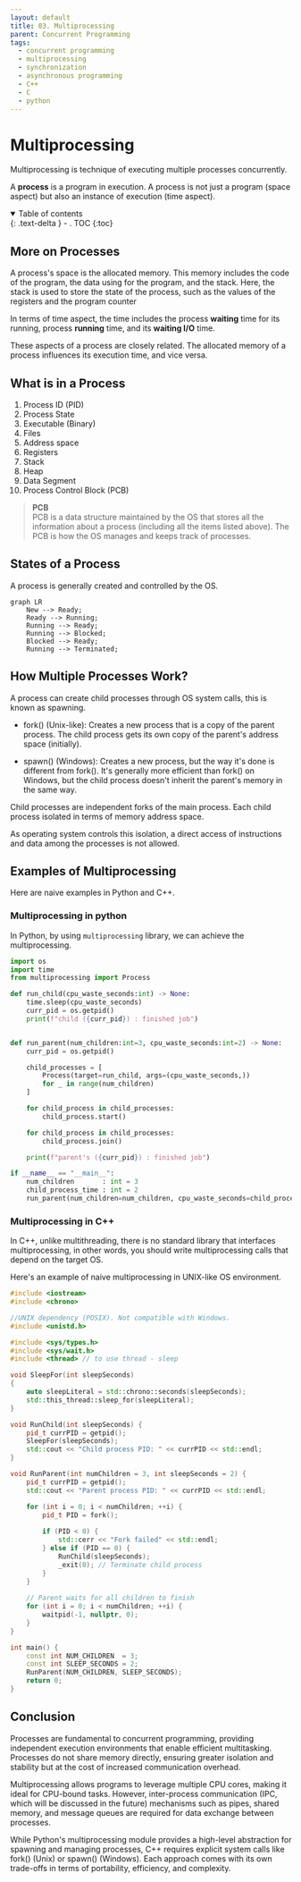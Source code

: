 ```yaml
---
layout: default
title: 03. Multiprocessing
parent: Concurrent Programming
tags: 
  - concurrent programming
  - multiprocessing
  - synchronization
  - asynchronous programming
  - C++
  - C
  - python
---
```


# Multiprocessing

Multiprocessing is technique of executing multiple processes concurrently.  

A **process** is a program in execution. A process is not just a program (space aspect) but also an instance of execution (time aspect).

<details open markdown="block">
  <summary>
    Table of contents
  </summary>
  {: .text-delta }
- . TOC
{:toc}
</details>

## More on Processes

A process's space is the allocated memory. This memory includes the code of the program, the data using for the program, and the stack. Here, the stack is used to store the state of the process, such as the values of the registers and the program counter


In terms of time aspect, the time includes the process **waiting** time for its running, process **running** time, and its **waiting I/O** time.


These aspects of a process are closely related. The allocated memory of a process influences its execution time, and vice versa.

## What is in a Process

1. Process ID (PID)
2. Process State
3. Executable (Binary)
4. Files
5. Address space
6. Registers
7. Stack
8. Heap
9. Data Segment
10. Process Control Block (PCB)


> **PCB**    
> PCB is a data structure maintained by the OS that stores all the information about a process (including all the items listed above).  The PCB is how the OS manages and keeps track of processes.

## States of a Process

A process is generally created and controlled by the OS.

```mermaid
graph LR
    New --> Ready;
    Ready --> Running;
    Running --> Ready;
    Running --> Blocked;
    Blocked --> Ready;
    Running --> Terminated;
```

## How Multiple Processes Work?

A process can create child processes through OS system calls, this is known as spawning.

- fork() (Unix-like): Creates a new process that is a copy of the parent process. The child process gets its own copy of the parent's address space (initially).

- spawn() (Windows): Creates a new process, but the way it's done is different from fork(). It's generally more efficient than fork() on Windows, but the child process doesn't inherit the parent's memory in the same way.

Child processes are independent forks of the main process. Each child process isolated in terms of memory address space.

As operating system controls this isolation, a direct access of instructions and data among the processes is not allowed.


## Examples of Multiprocessing
Here are naive examples in Python and C++.

### Multiprocessing in python
In Python, by using `multiprocessing` library, we can achieve the multiprocessing.

```python
import os
import time
from multiprocessing import Process

def run_child(cpu_waste_seconds:int) -> None:
    time.sleep(cpu_waste_seconds)
    curr_pid = os.getpid()
    print(f"child ({curr_pid}) : finished job")


def run_parent(num_children:int=3, cpu_waste_seconds:int=2) -> None:
    curr_pid = os.getpid()

    child_processes = [
        Process(target=run_child, args=(cpu_waste_seconds,))
        for _ in range(num_children)
    ]

    for child_process in child_processes:
        child_process.start()

    for child_process in child_processes:
        child_process.join()

    print(f"parent's ({curr_pid}) : finished job")

if __name__ == "__main__":
    num_children       : int = 3
    child_process_time : int = 2
    run_parent(num_children=num_children, cpu_waste_seconds=child_process_time)
```

### Multiprocessing in C++
In C++, unlike multithreading, there is no standard library that interfaces multiprocessing, in other words, you should write multiprocessing calls that depend on the target OS.


Here's an example of naive multiprocessing in UNIX-like OS environment.
```cpp
#include <iostream>
#include <chrono>

//UNIX dependency (POSIX). Not compatible with Windows.
#include <unistd.h>

#include <sys/types.h>
#include <sys/wait.h>
#include <thread> // to use thread - sleep

void SleepFor(int sleepSeconds)
{
    auto sleepLiteral = std::chrono::seconds(sleepSeconds);
    std::this_thread::sleep_for(sleepLiteral);
}

void RunChild(int sleepSeconds) {
    pid_t currPID = getpid();
    SleepFor(sleepSeconds);
    std::cout << "Child process PID: " << currPID << std::endl;
}

void RunParent(int numChildren = 3, int sleepSeconds = 2) {
    pid_t currPID = getpid();
    std::cout << "Parent process PID: " << currPID << std::endl;

    for (int i = 0; i < numChildren; ++i) {
        pid_t PID = fork();
        
        if (PID < 0) {
            std::cerr << "Fork failed" << std::endl;
        } else if (PID == 0) {
            RunChild(sleepSeconds);
            _exit(0); // Terminate child process
        }
    }
    
    // Parent waits for all children to finish
    for (int i = 0; i < numChildren; ++i) {
        waitpid(-1, nullptr, 0);
    }
}

int main() {
    const int NUM_CHILDREN  = 3;
    const int SLEEP_SECONDS = 2;
    RunParent(NUM_CHILDREN, SLEEP_SECONDS);
    return 0;
}
```

## Conclusion

Processes are fundamental to concurrent programming, providing independent execution environments that enable efficient multitasking. Processes do not share memory directly, ensuring greater isolation and stability but at the cost of increased communication overhead.

Multiprocessing allows programs to leverage multiple CPU cores, making it ideal for CPU-bound tasks. However, inter-process communication (IPC, which will be discussed in the future) mechanisms such as pipes, shared memory, and message queues are required for data exchange between processes.

While Python's multiprocessing module provides a high-level abstraction for spawning and managing processes, C++ requires explicit system calls like fork() (Unix) or spawn() (Windows). Each approach comes with its own trade-offs in terms of portability, efficiency, and complexity.
